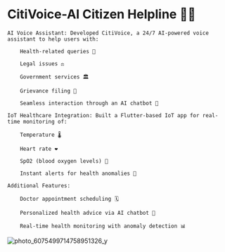 # CitiVoice-AI Citizen Helpline 🤖📞

    AI Voice Assistant: Developed CitiVoice, a 24/7 AI-powered voice assistant to help users with:

        Health-related queries 🏥

        Legal issues ⚖️

        Government services 🏛️

        Grievance filing 📑

        Seamless interaction through an AI chatbot 💬

    IoT Healthcare Integration: Built a Flutter-based IoT app for real-time monitoring of:

        Temperature 🌡️

        Heart rate ❤️

        SpO2 (blood oxygen levels) 💨

        Instant alerts for health anomalies 🚨

    Additional Features:

        Doctor appointment scheduling 🗓️

        Personalized health advice via AI chatbot 🧠

        Real-time health monitoring with anomaly detection 📊

![photo_6075499714758951326_y](https://github.com/user-attachments/assets/3683a73e-54be-4c0f-89e7-f0cf648bb426)
